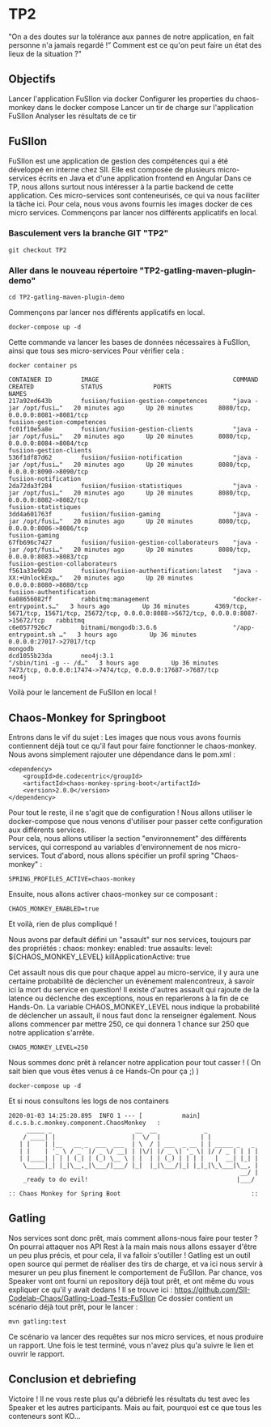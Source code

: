 # TP2

"On a des doutes sur la tolérance aux pannes de notre application, en fait personne n'a jamais regardé !”
Comment est ce qu'on peut faire un état des lieux de la situation ?"

## Objectifs

Lancer l'application FuSIIon via docker
Configurer les properties du chaos-monkey dans le docker compose
Lancer un tir de charge sur l'application FuSIIon
Analyser les résultats de ce tir


## FuSIIon

FuSIIon est une application de gestion des compétences qui a été développé en interne chez SII.
Elle est composée de plusieurs micro-services écrits en Java et d'une application frontend en Angular
Dans ce TP, nous allons surtout nous intéresser à la partie backend de cette application.
Ces micro-services sont conteneurisés, ce qui va nous faciliter la tâche ici.
Pour cela, nous vous avons fournis les images docker de ces micro services.
Commençons par lancer nos différents applicatifs en local.

### Basculement vers la branche GIT "TP2"

```shell
git checkout TP2
```

### Aller dans le nouveau répertoire "TP2-gatling-maven-plugin-demo"

```shell
cd TP2-gatling-maven-plugin-demo
```

Commençons par lancer nos différents applicatifs en local.

    docker-compose up -d
    
Cette commande va lancer les bases de données nécessaires à FuSIIon, ainsi que tous ses micro-services
Pour vérifier cela :

    docker container ps

    CONTAINER ID        IMAGE                                     COMMAND                  CREATED             STATUS              PORTS                                                                                       NAMES
    217a92ed643b        fusiion/fusiion-gestion-competences       "java -jar /opt/fusi…"   20 minutes ago      Up 20 minutes       8080/tcp, 0.0.0.0:8081->8081/tcp                                                            fusiion-gestion-competences
    fc01f10e5a8e        fusiion/fusiion-gestion-clients           "java -jar /opt/fusi…"   20 minutes ago      Up 20 minutes       8080/tcp, 0.0.0.0:8084->8084/tcp                                                            fusiion-gestion-clients
    536f1df87d62        fusiion/fusiion-notification              "java -jar /opt/fusi…"   20 minutes ago      Up 20 minutes       8080/tcp, 0.0.0.0:8090->8090/tcp                                                            fusiion-notification
    2da72da3f284        fusiion/fusiion-statistiques              "java -jar /opt/fusi…"   20 minutes ago      Up 20 minutes       8080/tcp, 0.0.0.0:8082->8082/tcp                                                            fusiion-statistiques
    3dd4a601763f        fusiion/fusiion-gaming                    "java -jar /opt/fusi…"   20 minutes ago      Up 20 minutes       8080/tcp, 0.0.0.0:8086->8086/tcp                                                            fusiion-gaming
    67fb696c7427        fusiion/fusiion-gestion-collaborateurs    "java -jar /opt/fusi…"   20 minutes ago      Up 20 minutes       8080/tcp, 0.0.0.0:8083->8083/tcp                                                            fusiion-gestion-collaborateurs
    f561a33e9028        fusiion/fusiion-authentification:latest   "java -XX:+UnlockExp…"   20 minutes ago      Up 20 minutes       0.0.0.0:8080->8080/tcp                                                                      fusiion-authentification
    6a08656082ff        rabbitmq:management                       "docker-entrypoint.s…"   3 hours ago         Up 36 minutes       4369/tcp, 5671/tcp, 15671/tcp, 25672/tcp, 0.0.0.0:8088->5672/tcp, 0.0.0.0:8087->15672/tcp   rabbitmq
    c6e0577926c7        bitnami/mongodb:3.6.6                     "/app-entrypoint.sh …"   3 hours ago         Up 36 minutes       0.0.0.0:27017->27017/tcp                                                                    mongodb
    dcd1055b23da        neo4j:3.1                                 "/sbin/tini -g -- /d…"   3 hours ago         Up 36 minutes       7473/tcp, 0.0.0.0:17474->7474/tcp, 0.0.0.0:17687->7687/tcp                                  neo4j    
 
 Voilà pour le lancement de FuSIIon en local !
 
 ## Chaos-Monkey for Springboot
 
 Entrons dans le vif du sujet :
 Les images que nous vous avons fournis contiennent déjà tout ce qu'il faut pour faire fonctionner le chaos-monkey.
 Nous avons simplement rajouter une dépendance dans le pom.xml :
   
    <dependency>
        <groupId>de.codecentric</groupId>
        <artifactId>chaos-monkey-spring-boot</artifactId>
        <version>2.0.0</version>
    </dependency>
    
Pour tout le reste, il ne s'agit que de configuration !
Nous allons utiliser le docker-compose que nous venons d'utiliser pour passer cette configuration aux différents services.    
Pour cela, nous allons utiliser la section "environnement" des différents services, qui correspond au variables d'environnement de nos micro-services.
Tout d'abord, nous allons spécifier un profil spring "Chaos-monkey" :

    SPRING_PROFILES_ACTIVE=chaos-monkey

Ensuite, nous allons activer chaos-monkey sur ce composant :
    
    CHAOS_MONKEY_ENABLED=true
    
Et voilà, rien de plus compliqué !

Nous avons par default défini un "assault" sur nos services, toujours par des propriétés :
chaos:
  monkey:
    enabled: true
    assaults:
      level: ${CHAOS_MONKEY_LEVEL}
      killApplicationActive: true
      
Cet assault nous dis que pour chaque appel au micro-service, il y aura une certaine probabilité de déclencher un évènement malencontreux, à savoir ici la mort du service en question!
Il existe d'autres assault qui rajoute de la latence ou déclenche des exceptions, nous en reparlerons à la fin de ce Hands-On.
La variable CHAOS_MONKEY_LEVEL nous indique la probabilité de déclencher un assault, il nous faut donc la renseigner également.
Nous allons commencer par mettre 250, ce qui donnera 1 chance sur 250 que notre application s'arrête.

    CHAOS_MONKEY_LEVEL=250
    
Nous sommes donc prêt à relancer notre application pour tout casser ! ( On sait bien que vous êtes venus à ce Hands-On pour ça ;) )

    docker-compose up -d

Et si nous consultons les logs de nos containers

    2020-01-03 14:25:20.895  INFO 1 --- [           main] d.c.s.b.c.monkey.component.ChaosMonkey   : 
         _____ _                       __  __             _
        / ____| |                     |  \/  |           | |
       | |    | |__   __ _  ___  ___  | \  / | ___  _ __ | | _____ _   _
       | |    | '_ \ / _` |/ _ \/ __| | |\/| |/ _ \| '_ \| |/ / _ | | | |
       | |____| | | | (_| | (_) \__ \ | |  | | (_) | | | |   |  __| |_| |
        \_____|_| |_|\__,_|\___/|___/ |_|  |_|\___/|_| |_|_|\_\___|\__, |
                                                                    __/ |
        _ready to do evil!                                         |___/
    
    :: Chaos Monkey for Spring Boot                                    ::
    
## Gatling

Nos services sont donc prêt, mais comment allons-nous faire pour tester ?
On pourrai attaquer nos API Rest à la main mais nous allons essayer d'être un peu plus précis, et pour cela, il va falloir s'outiller !
Gatling est un outil open source qui permet de réaliser des tirs de charge, et va ici nous servir à mesurer un peu plus finement le comportement de FuSIIon.
Par chance, vos Speaker vont ont fourni un repository déjà tout prêt, et ont même du vous expliquer ce qu'il y avait dedans !
Il se trouve ici : https://github.com/SII-Codelab-Chaos/Gatling-Load-Tests-FuSIIon
Ce dossier contient un scénario déjà tout prêt, pour le lancer :

    mvn gatling:test
    
Ce scénario va lancer des requêtes sur nos micro services, et nous produire un rapport.
Une fois le test terminé, vous n'avez plus qu'a suivre le lien et ouvrir le rapport.

## Conclusion et debriefing

Victoire ! Il ne vous reste plus qu'a débriefé les résultats du test avec les Speaker et les autres participants.
Mais au fait, pourquoi est ce que tous les conteneurs sont KO...

